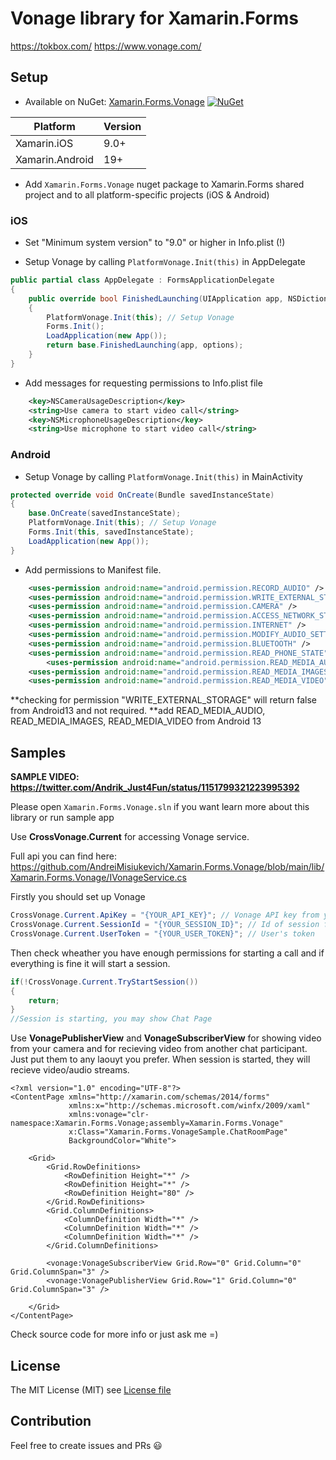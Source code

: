 # Vonage library for Xamarin.Forms
https://tokbox.com/
https://www.vonage.com/

## Setup
* Available on NuGet: [Xamarin.Forms.Vonage](http://www.nuget.org/packages/Xamarin.Forms.Vonage) [![NuGet](https://img.shields.io/nuget/v/Xamarin.Forms.Vonage.svg?label=NuGet)](https://www.nuget.org/packages/Xamarin.Forms.Vonage)

|Platform|Version|
| ------------------- | ------------------- |
|Xamarin.iOS|9.0+|
|Xamarin.Android|19+|

* Add ```Xamarin.Forms.Vonage``` nuget package to Xamarin.Forms shared project and to all platform-specific projects (iOS & Android)

### iOS

* Set "Minimum system version" to "9.0" or higher in Info.plist (!)

* Setup Vonage by calling ```PlatformVonage.Init(this)``` in AppDelegate
```csharp
public partial class AppDelegate : FormsApplicationDelegate
{
    public override bool FinishedLaunching(UIApplication app, NSDictionary options)
    {
        PlatformVonage.Init(this); // Setup Vonage
        Forms.Init();
        LoadApplication(new App());
        return base.FinishedLaunching(app, options);
    }
}
```

* Add messages for requesting permissions to Info.plist file
```xml
	<key>NSCameraUsageDescription</key>
	<string>Use camera to start video call</string>
	<key>NSMicrophoneUsageDescription</key>
	<string>Use microphone to start video call</string>
```

### Android

* Setup Vonage by calling ```PlatformVonage.Init(this)``` in MainActivity
```csharp
protected override void OnCreate(Bundle savedInstanceState)
{
    base.OnCreate(savedInstanceState);
    PlatformVonage.Init(this); // Setup Vonage
    Forms.Init(this, savedInstanceState);
    LoadApplication(new App());
}
```

* Add permissions to Manifest file.
```xml
	<uses-permission android:name="android.permission.RECORD_AUDIO" />
	<uses-permission android:name="android.permission.WRITE_EXTERNAL_STORAGE" />
	<uses-permission android:name="android.permission.CAMERA" />
	<uses-permission android:name="android.permission.ACCESS_NETWORK_STATE" />
	<uses-permission android:name="android.permission.INTERNET" />
	<uses-permission android:name="android.permission.MODIFY_AUDIO_SETTINGS" />
	<uses-permission android:name="android.permission.BLUETOOTH" />
	<uses-permission android:name="android.permission.READ_PHONE_STATE" />
    	<uses-permission android:name="android.permission.READ_MEDIA_AUDIO" />
	<uses-permission android:name="android.permission.READ_MEDIA_IMAGES" />
	<uses-permission android:name="android.permission.READ_MEDIA_VIDEO" />
```

**checking for permission "WRITE_EXTERNAL_STORAGE" will return false from Android13 and not required.
**add READ_MEDIA_AUDIO, READ_MEDIA_IMAGES, READ_MEDIA_VIDEO from Android 13

## Samples

**SAMPLE VIDEO: https://twitter.com/Andrik_Just4Fun/status/1151799321223995392**

Please open ```Xamarin.Forms.Vonage.sln``` if you want learn more about this library or run sample app

Use **CrossVonage.Current** for accessing Vonage service.

Full api you can find here: https://github.com/AndreiMisiukevich/Xamarin.Forms.Vonage/blob/main/lib/Xamarin.Forms.Vonage/IVonageService.cs

Firstly you should set up Vonage
```csharp
CrossVonage.Current.ApiKey = "{YOUR_API_KEY}"; // Vonage API key from your account
CrossVonage.Current.SessionId = "{YOUR_SESSION_ID}"; // Id of session for connecting
CrossVonage.Current.UserToken = "{YOUR_USER_TOKEN}"; // User's token
```

Then check wheather you have enough permissions for starting a call and if everything is fine it will start a session.
```csharp
if(!CrossVonage.Current.TryStartSession())
{
    return;
}
//Session is starting, you may show Chat Page
```

Use **VonagePublisherView** and **VonageSubscriberView** for showing video from your camera and for recieving video from another chat participant. Just put them to any laouyt you prefer. When session is started, they will recieve video/audio streams.

```xaml
<?xml version="1.0" encoding="UTF-8"?>
<ContentPage xmlns="http://xamarin.com/schemas/2014/forms"
             xmlns:x="http://schemas.microsoft.com/winfx/2009/xaml"
             xmlns:vonage="clr-namespace:Xamarin.Forms.Vonage;assembly=Xamarin.Forms.Vonage"
             x:Class="Xamarin.Forms.VonageSample.ChatRoomPage"
             BackgroundColor="White">
    
    <Grid>
        <Grid.RowDefinitions>
            <RowDefinition Height="*" />
            <RowDefinition Height="*" />
            <RowDefinition Height="80" />
        </Grid.RowDefinitions>
        <Grid.ColumnDefinitions>
            <ColumnDefinition Width="*" />
            <ColumnDefinition Width="*" />
            <ColumnDefinition Width="*" />
        </Grid.ColumnDefinitions>
        
        <vonage:VonageSubscriberView Grid.Row="0" Grid.Column="0" Grid.ColumnSpan="3" />
        <vonage:VonagePublisherView Grid.Row="1" Grid.Column="0" Grid.ColumnSpan="3" />
        
    </Grid>
</ContentPage>
```
Check source code for more info or just ask me =)

## License
The MIT License (MIT) see [License file](LICENSE)

## Contribution
Feel free to create issues and PRs 😃
